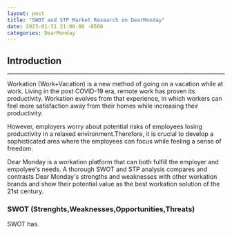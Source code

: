 ```yaml
---
layout: post
title: "SWOT and STP Market Research on DearMonday"
date: 2023-01-31 21:00:00 -0500
categories: DearMonday
---
```


## Introduction

---

Workation (Work+Vacation) is a new method of going on a vacation while at work. Living in the post COVID-19 era, remote work has proven its productivity. Workation evolves from that experience, in which workers can feel more satisfaction away from their homes while increasing their productivity.

However, employers worry about potential risks of employees losing productivity in a relaxed environment.Therefore, it is crucial to develop a sophisticated area where the employees can focus while feeling a sense of freedom.

Dear Monday is a workation platform that can both fulfill the employer and empolyee's needs. A thorough SWOT and STP analysis compares and contrasts Dear Monday's strengths and weaknesses with other workation brands and show their potential value as the best workation solution of the 21st century.

### SWOT (Strenghts,Weaknesses,Opportunities,Threats)

SWOT has.
